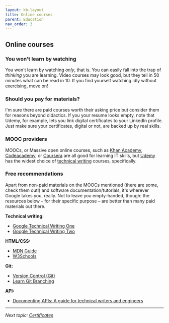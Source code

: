 ```yaml
---
layout: kb-layout
title: Online courses
parent: Education
nav_order: 3
---
```


## Online courses

### You won't learn by watching

You won't learn by watching *only*, that is. You can easily fall into the trap of *thinking* you are learning. Video courses may look good, but they tell in 50 minutes what can be read in 10. If you find yourself watching idly without exercising, move on!

### Should you pay for materials?

I'm sure there are paid courses worth their asking price but consider them for reasons beyond didactics. If you your resume looks empty, note that Udemy, for example, lets you link digital certificates to your LinkedIn profile. Just make sure your certificates, digital or not, are backed up by real skills.  

### MOOC providers

MOOCs, or Massive open online courses, such as [Khan Academy](https://www.khanacademy.org/), [Codeacademy](https://www.codecademy.com/), or [Coursera](https://www.coursera.org/) are all good for learning IT skills, but [Udemy](https://www.udemy.com/) has the widest choice of [technical writing](https://www.udemy.com/courses/search/?src=ukw&q=technical+writing) courses, specifically.

### Free recommendations

Apart from non-paid materials on the MOOCs mentioned (there are some, check them out!) and software documentation/tutorials, it's wherever Google takes you, really. Not to leave you empty-handed, though: the resources below – for their specific purpose – are better than many paid materials out there.

**Technical writing:**  

* [Google Technical Writing One](https://developers.google.com/tech-writing/one)
* [Google Technical Writing Two](https://developers.google.com/tech-writing/two)

**HTML/CSS:**  

* [MDN Guide](https://developer.mozilla.org/en-US/docs/Learn/HTML)
* [W3Schools](https://www.w3schools.com/)

**Git:**  

* [Version Control (Git)](https://missing.csail.mit.edu/2020/version-control/)
* [Learn Git Branching](https://learngitbranching.js.org/)

**API:**

* [Documenting APIs: A guide for technical writers and engineers](https://idratherbewriting.com/learnapidoc/)

---

*Next topic: [Certificates](../4-certificates/)*